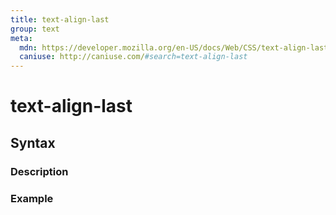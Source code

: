 ```yaml
---
title: text-align-last
group: text
meta:
  mdn: https://developer.mozilla.org/en-US/docs/Web/CSS/text-align-last
  caniuse: http://caniuse.com/#search=text-align-last
---
```


# text-align-last
<!--- Introduction for text-align-last, keep it brief and set the overall context -->

## Syntax
<!--- Introduce the various syntax for text-align-last -->

### Description
<!--- For each major section of syntax, provide a description explaining its usage further -->

### Example
<!--- Provide code examples for the syntax block you're currently describing -->